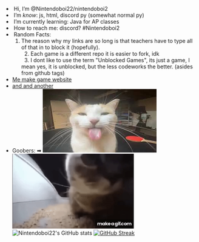 -  Hi, I’m @Nintendoboi22/nintendoboi2
-  I’m *know*: js, html, discord py (somewhat normal py)
-  I’m currently learning: Java for AP classes
-  How to reach me: discord? #Nintendoboi2
-  Random Facts:  
  1. The reason why my links are so long is that teachers have to type all of that in to block it (hopefully). \
  2. Each game is a different repo it is easier to fork, idk \
  3. I dont like to use the term "Unblocked Games", its just a game, I mean yes, it is unblocked, but the less codeworks the better. (asides from github tags) 
- [Me make game website](https://nintendoboi22.github.io)
- [and and another](https://nintendoboi222.github.io)
- Goobers: ➡
![fortnite](cover3.jpg)
![kittie](gRE6UG.gif)
![Nintendoboi22's GitHub stats](https://github-readme-stats.vercel.app/api?username=nintendoboi22&show_icons=true&theme=synthwave)
[![GitHub Streak](https://streak-stats.demolab.com?user=Nintendoboi22&theme=tokyonight&date_format=M%20j%5B%2C%20Y%5D)](https://git.io/streak-stats)
